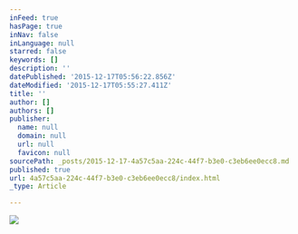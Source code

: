 ```yaml
---
inFeed: true
hasPage: true
inNav: false
inLanguage: null
starred: false
keywords: []
description: ''
datePublished: '2015-12-17T05:56:22.856Z'
dateModified: '2015-12-17T05:55:27.411Z'
title: ''
author: []
authors: []
publisher:
  name: null
  domain: null
  url: null
  favicon: null
sourcePath: _posts/2015-12-17-4a57c5aa-224c-44f7-b3e0-c3eb6ee0ecc8.md
published: true
url: 4a57c5aa-224c-44f7-b3e0-c3eb6ee0ecc8/index.html
_type: Article

---
```

![](https://the-grid-user-content.s3-us-west-2.amazonaws.com/7ef04dbe-cc03-4781-a2f3-6d99413112e5.jpg)